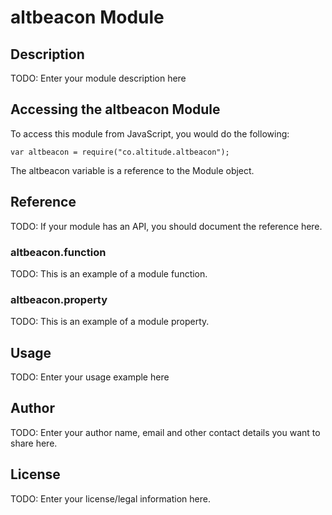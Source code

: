 # altbeacon Module

## Description

TODO: Enter your module description here

## Accessing the altbeacon Module

To access this module from JavaScript, you would do the following:

    var altbeacon = require("co.altitude.altbeacon");

The altbeacon variable is a reference to the Module object.

## Reference

TODO: If your module has an API, you should document
the reference here.

### altbeacon.function

TODO: This is an example of a module function.

### altbeacon.property

TODO: This is an example of a module property.

## Usage

TODO: Enter your usage example here

## Author

TODO: Enter your author name, email and other contact
details you want to share here.

## License

TODO: Enter your license/legal information here.
